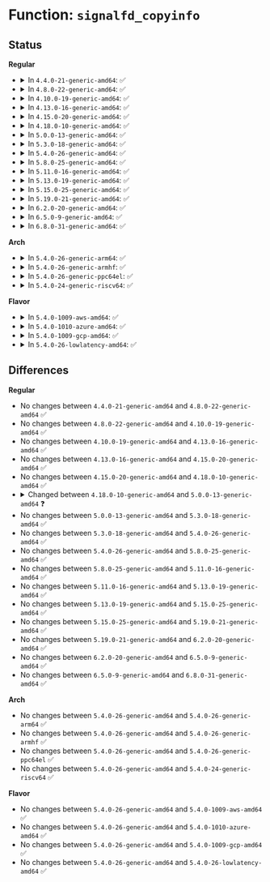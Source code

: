 # Function: <code>signalfd_copyinfo</code>

## Status
<b>Regular</b>
<ul>
<li>
<details>
<summary>In <code>4.4.0-21-generic-amd64</code>: ✅</summary>

```c
int signalfd_copyinfo(struct signalfd_siginfo * uinfo, const siginfo_t * kinfo)
```

```json
{
  "name": "signalfd_copyinfo",
  "collision_type": "Unique Static",
  "inline_type": "No",
  "funcs": [
    {
      "addr": 18446744071581298768,
      "name": "signalfd_copyinfo",
      "external": false,
      "loc": "fs/signalfd.c:80",
      "file": "fs/signalfd.c",
      "inline": "seen, unknown",
      "caller_inline": [],
      "caller_func": [
        "fs/signalfd.c:signalfd_read"
      ]
    }
  ],
  "symbols": [
    {
      "addr": 18446744071581298768,
      "name": "signalfd_copyinfo",
      "section": ".text",
      "bind": "STB_LOCAL",
      "size": 707
    }
  ]
}
```
</details>
</li>
<li>
<details>
<summary>In <code>4.8.0-22-generic-amd64</code>: ✅</summary>

```c
int signalfd_copyinfo(struct signalfd_siginfo * uinfo, const siginfo_t * kinfo)
```

```json
{
  "name": "signalfd_copyinfo",
  "collision_type": "Unique Static",
  "inline_type": "No",
  "funcs": [
    {
      "addr": 18446744071581464992,
      "name": "signalfd_copyinfo",
      "external": false,
      "loc": "fs/signalfd.c:80",
      "file": "fs/signalfd.c",
      "inline": "seen, unknown",
      "caller_inline": [],
      "caller_func": [
        "fs/signalfd.c:signalfd_read"
      ]
    }
  ],
  "symbols": [
    {
      "addr": 18446744071581464992,
      "name": "signalfd_copyinfo",
      "section": ".text",
      "bind": "STB_LOCAL",
      "size": 639
    }
  ]
}
```
</details>
</li>
<li>
<details>
<summary>In <code>4.10.0-19-generic-amd64</code>: ✅</summary>

```c
int signalfd_copyinfo(struct signalfd_siginfo * uinfo, const siginfo_t * kinfo)
```

```json
{
  "name": "signalfd_copyinfo",
  "collision_type": "Unique Static",
  "inline_type": "No",
  "funcs": [
    {
      "addr": 18446744071581545744,
      "name": "signalfd_copyinfo",
      "external": false,
      "loc": "fs/signalfd.c:80",
      "file": "fs/signalfd.c",
      "inline": "seen, unknown",
      "caller_inline": [],
      "caller_func": [
        "fs/signalfd.c:signalfd_read"
      ]
    }
  ],
  "symbols": [
    {
      "addr": 18446744071581545744,
      "name": "signalfd_copyinfo",
      "section": ".text",
      "bind": "STB_LOCAL",
      "size": 639
    }
  ]
}
```
</details>
</li>
<li>
<details>
<summary>In <code>4.13.0-16-generic-amd64</code>: ✅</summary>

```c
int signalfd_copyinfo(struct signalfd_siginfo * uinfo, const siginfo_t * kinfo)
```

```json
{
  "name": "signalfd_copyinfo",
  "collision_type": "Unique Static",
  "inline_type": "No",
  "funcs": [
    {
      "addr": 18446744071581599648,
      "name": "signalfd_copyinfo",
      "external": false,
      "loc": "fs/signalfd.c:80",
      "file": "fs/signalfd.c",
      "inline": "seen, unknown",
      "caller_inline": [],
      "caller_func": [
        "fs/signalfd.c:signalfd_read"
      ]
    }
  ],
  "symbols": [
    {
      "addr": 18446744071581599648,
      "name": "signalfd_copyinfo",
      "section": ".text",
      "bind": "STB_LOCAL",
      "size": 724
    }
  ]
}
```
</details>
</li>
<li>
<details>
<summary>In <code>4.15.0-20-generic-amd64</code>: ✅</summary>

```c
int signalfd_copyinfo(struct signalfd_siginfo * uinfo, const siginfo_t * kinfo)
```

```json
{
  "name": "signalfd_copyinfo",
  "collision_type": "Unique Static",
  "inline_type": "No",
  "funcs": [
    {
      "addr": 18446744071581743984,
      "name": "signalfd_copyinfo",
      "external": false,
      "loc": "fs/signalfd.c:81",
      "file": "fs/signalfd.c",
      "inline": "seen, unknown",
      "caller_inline": [],
      "caller_func": [
        "fs/signalfd.c:signalfd_read"
      ]
    }
  ],
  "symbols": [
    {
      "addr": 18446744071581743984,
      "name": "signalfd_copyinfo",
      "section": ".text",
      "bind": "STB_LOCAL",
      "size": 635
    }
  ]
}
```
</details>
</li>
<li>
<details>
<summary>In <code>4.18.0-10-generic-amd64</code>: ✅</summary>

```c
int signalfd_copyinfo(struct signalfd_siginfo * uinfo, const siginfo_t * kinfo)
```

```json
{
  "name": "signalfd_copyinfo",
  "collision_type": "Unique Static",
  "inline_type": "No",
  "funcs": [
    {
      "addr": 18446744071581912560,
      "name": "signalfd_copyinfo",
      "external": false,
      "loc": "fs/signalfd.c:81",
      "file": "fs/signalfd.c",
      "inline": "seen, unknown",
      "caller_inline": [],
      "caller_func": [
        "fs/signalfd.c:signalfd_read"
      ]
    }
  ],
  "symbols": [
    {
      "addr": 18446744071581912560,
      "name": "signalfd_copyinfo",
      "section": ".text",
      "bind": "STB_LOCAL",
      "size": 374
    }
  ]
}
```
</details>
</li>
<li>
<details>
<summary>In <code>5.0.0-13-generic-amd64</code>: ✅</summary>

```c
int signalfd_copyinfo(struct signalfd_siginfo * uinfo, const kernel_siginfo_t * kinfo)
```

```json
{
  "name": "signalfd_copyinfo",
  "collision_type": "Unique Static",
  "inline_type": "No",
  "funcs": [
    {
      "addr": 18446744071581996928,
      "name": "signalfd_copyinfo",
      "external": false,
      "loc": "fs/signalfd.c:81",
      "file": "fs/signalfd.c",
      "inline": "seen, unknown",
      "caller_inline": [],
      "caller_func": [
        "fs/signalfd.c:signalfd_read"
      ]
    }
  ],
  "symbols": [
    {
      "addr": 18446744071581996928,
      "name": "signalfd_copyinfo",
      "section": ".text",
      "bind": "STB_LOCAL",
      "size": 416
    }
  ]
}
```
</details>
</li>
<li>
<details>
<summary>In <code>5.3.0-18-generic-amd64</code>: ✅</summary>

```c
int signalfd_copyinfo(struct signalfd_siginfo * uinfo, const kernel_siginfo_t * kinfo)
```

```json
{
  "name": "signalfd_copyinfo",
  "collision_type": "Unique Static",
  "inline_type": "No",
  "funcs": [
    {
      "addr": 18446744071582133488,
      "name": "signalfd_copyinfo",
      "external": false,
      "loc": "fs/signalfd.c:81",
      "file": "fs/signalfd.c",
      "inline": "seen, unknown",
      "caller_inline": [],
      "caller_func": [
        "fs/signalfd.c:signalfd_read"
      ]
    }
  ],
  "symbols": [
    {
      "addr": 18446744071582133488,
      "name": "signalfd_copyinfo",
      "section": ".text",
      "bind": "STB_LOCAL",
      "size": 406
    }
  ]
}
```
</details>
</li>
<li>
<details>
<summary>In <code>5.4.0-26-generic-amd64</code>: ✅</summary>

```c
int signalfd_copyinfo(struct signalfd_siginfo * uinfo, const kernel_siginfo_t * kinfo)
```

```json
{
  "name": "signalfd_copyinfo",
  "collision_type": "Unique Static",
  "inline_type": "No",
  "funcs": [
    {
      "addr": 18446744071582210640,
      "name": "signalfd_copyinfo",
      "external": false,
      "loc": "fs/signalfd.c:81",
      "file": "fs/signalfd.c",
      "inline": "seen, unknown",
      "caller_inline": [],
      "caller_func": [
        "fs/signalfd.c:signalfd_read"
      ]
    }
  ],
  "symbols": [
    {
      "addr": 18446744071582210640,
      "name": "signalfd_copyinfo",
      "section": ".text",
      "bind": "STB_LOCAL",
      "size": 406
    }
  ]
}
```
</details>
</li>
<li>
<details>
<summary>In <code>5.8.0-25-generic-amd64</code>: ✅</summary>

```c
int signalfd_copyinfo(struct signalfd_siginfo * uinfo, const kernel_siginfo_t * kinfo)
```

```json
{
  "name": "signalfd_copyinfo",
  "collision_type": "Unique Static",
  "inline_type": "No",
  "funcs": [
    {
      "addr": 18446744071582447136,
      "name": "signalfd_copyinfo",
      "external": false,
      "loc": "fs/signalfd.c:81",
      "file": "fs/signalfd.c",
      "inline": "seen, unknown",
      "caller_inline": [],
      "caller_func": [
        "fs/signalfd.c:signalfd_read"
      ]
    }
  ],
  "symbols": [
    {
      "addr": 18446744071582447136,
      "name": "signalfd_copyinfo",
      "section": ".text",
      "bind": "STB_LOCAL",
      "size": 406
    }
  ]
}
```
</details>
</li>
<li>
<details>
<summary>In <code>5.11.0-16-generic-amd64</code>: ✅</summary>

```c
int signalfd_copyinfo(struct signalfd_siginfo * uinfo, const kernel_siginfo_t * kinfo)
```

```json
{
  "name": "signalfd_copyinfo",
  "collision_type": "Unique Static",
  "inline_type": "No",
  "funcs": [
    {
      "addr": 18446744071582503808,
      "name": "signalfd_copyinfo",
      "external": false,
      "loc": "fs/signalfd.c:81",
      "file": "fs/signalfd.c",
      "inline": "seen, unknown",
      "caller_inline": [],
      "caller_func": [
        "fs/signalfd.c:signalfd_read"
      ]
    }
  ],
  "symbols": [
    {
      "addr": 18446744071582503808,
      "name": "signalfd_copyinfo",
      "section": ".text",
      "bind": "STB_LOCAL",
      "size": 406
    }
  ]
}
```
</details>
</li>
<li>
<details>
<summary>In <code>5.13.0-19-generic-amd64</code>: ✅</summary>

```c
int signalfd_copyinfo(struct signalfd_siginfo * uinfo, const kernel_siginfo_t * kinfo)
```

```json
{
  "name": "signalfd_copyinfo",
  "collision_type": "Unique Static",
  "inline_type": "No",
  "funcs": [
    {
      "addr": 18446744071582531552,
      "name": "signalfd_copyinfo",
      "external": false,
      "loc": "fs/signalfd.c:81",
      "file": "fs/signalfd.c",
      "inline": "seen, unknown",
      "caller_inline": [],
      "caller_func": [
        "fs/signalfd.c:signalfd_read"
      ]
    }
  ],
  "symbols": [
    {
      "addr": 18446744071582531552,
      "name": "signalfd_copyinfo",
      "section": ".text",
      "bind": "STB_LOCAL",
      "size": 438
    }
  ]
}
```
</details>
</li>
<li>
<details>
<summary>In <code>5.15.0-25-generic-amd64</code>: ✅</summary>

```c
int signalfd_copyinfo(struct signalfd_siginfo * uinfo, const kernel_siginfo_t * kinfo)
```

```json
{
  "name": "signalfd_copyinfo",
  "collision_type": "Unique Static",
  "inline_type": "No",
  "funcs": [
    {
      "addr": 18446744071582847616,
      "name": "signalfd_copyinfo",
      "external": false,
      "loc": "fs/signalfd.c:71",
      "file": "fs/signalfd.c",
      "inline": "seen, unknown",
      "caller_inline": [],
      "caller_func": [
        "fs/signalfd.c:signalfd_read"
      ]
    }
  ],
  "symbols": [
    {
      "addr": 18446744071582847616,
      "name": "signalfd_copyinfo",
      "section": ".text",
      "bind": "STB_LOCAL",
      "size": 438
    }
  ]
}
```
</details>
</li>
<li>
<details>
<summary>In <code>5.19.0-21-generic-amd64</code>: ✅</summary>

```c
int signalfd_copyinfo(struct signalfd_siginfo * uinfo, const kernel_siginfo_t * kinfo)
```

```json
{
  "name": "signalfd_copyinfo",
  "collision_type": "Unique Static",
  "inline_type": "No",
  "funcs": [
    {
      "addr": 18446744071583409632,
      "name": "signalfd_copyinfo",
      "external": false,
      "loc": "fs/signalfd.c:71",
      "file": "fs/signalfd.c",
      "inline": "seen, unknown",
      "caller_inline": [],
      "caller_func": [
        "fs/signalfd.c:signalfd_read"
      ]
    }
  ],
  "symbols": [
    {
      "addr": 18446744071583409632,
      "name": "signalfd_copyinfo",
      "section": ".text",
      "bind": "STB_LOCAL",
      "size": 448
    }
  ]
}
```
</details>
</li>
<li>
<details>
<summary>In <code>6.2.0-20-generic-amd64</code>: ✅</summary>

```c
int signalfd_copyinfo(struct signalfd_siginfo * uinfo, const kernel_siginfo_t * kinfo)
```

```json
{
  "name": "signalfd_copyinfo",
  "collision_type": "Unique Static",
  "inline_type": "No",
  "funcs": [
    {
      "addr": 18446744071583996704,
      "name": "signalfd_copyinfo",
      "external": false,
      "loc": "fs/signalfd.c:71",
      "file": "fs/signalfd.c",
      "inline": "seen, unknown",
      "caller_inline": [],
      "caller_func": [
        "fs/signalfd.c:signalfd_read"
      ]
    }
  ],
  "symbols": [
    {
      "addr": 18446744071583996704,
      "name": "signalfd_copyinfo",
      "section": ".text",
      "bind": "STB_LOCAL",
      "size": 448
    }
  ]
}
```
</details>
</li>
<li>
<details>
<summary>In <code>6.5.0-9-generic-amd64</code>: ✅</summary>

```c
int signalfd_copyinfo(struct signalfd_siginfo * uinfo, const kernel_siginfo_t * kinfo)
```

```json
{
  "name": "signalfd_copyinfo",
  "collision_type": "Unique Static",
  "inline_type": "No",
  "funcs": [
    {
      "addr": 18446744071584221376,
      "name": "signalfd_copyinfo",
      "external": false,
      "loc": "fs/signalfd.c:71",
      "file": "fs/signalfd.c",
      "inline": "seen, unknown",
      "caller_inline": [],
      "caller_func": [
        "fs/signalfd.c:signalfd_read"
      ]
    }
  ],
  "symbols": [
    {
      "addr": 18446744071584221376,
      "name": "signalfd_copyinfo",
      "section": ".text",
      "bind": "STB_LOCAL",
      "size": 446
    }
  ]
}
```
</details>
</li>
<li>
<details>
<summary>In <code>6.8.0-31-generic-amd64</code>: ✅</summary>

```c
int signalfd_copyinfo(struct signalfd_siginfo * uinfo, const kernel_siginfo_t * kinfo)
```

```json
{
  "name": "signalfd_copyinfo",
  "collision_type": "Unique Static",
  "inline_type": "No",
  "funcs": [
    {
      "addr": 18446744071584435920,
      "name": "signalfd_copyinfo",
      "external": false,
      "loc": "fs/signalfd.c:71",
      "file": "fs/signalfd.c",
      "inline": "seen, unknown",
      "caller_inline": [],
      "caller_func": [
        "fs/signalfd.c:signalfd_read"
      ]
    }
  ],
  "symbols": [
    {
      "addr": 18446744071584435920,
      "name": "signalfd_copyinfo",
      "section": ".text",
      "bind": "STB_LOCAL",
      "size": 446
    }
  ]
}
```
</details>
</li>
</ul>
<b>Arch</b>
<ul>
<li>
<details>
<summary>In <code>5.4.0-26-generic-arm64</code>: ✅</summary>

```c
int signalfd_copyinfo(struct signalfd_siginfo * uinfo, const kernel_siginfo_t * kinfo)
```

```json
{
  "name": "signalfd_copyinfo",
  "collision_type": "Unique Static",
  "inline_type": "No",
  "funcs": [
    {
      "addr": 18446603336493775720,
      "name": "signalfd_copyinfo",
      "external": false,
      "loc": "fs/signalfd.c:81",
      "file": "fs/signalfd.c",
      "inline": "seen, unknown",
      "caller_inline": [],
      "caller_func": [
        "fs/signalfd.c:signalfd_read"
      ]
    }
  ],
  "symbols": [
    {
      "addr": 18446603336493775720,
      "name": "signalfd_copyinfo",
      "section": ".text",
      "bind": "STB_LOCAL",
      "size": 856
    }
  ]
}
```
</details>
</li>
<li>
<details>
<summary>In <code>5.4.0-26-generic-armhf</code>: ✅</summary>

```c
int signalfd_copyinfo(struct signalfd_siginfo * uinfo, const kernel_siginfo_t * kinfo)
```

```json
{
  "name": "signalfd_copyinfo",
  "collision_type": "Unique Static",
  "inline_type": "No",
  "funcs": [
    {
      "addr": 3227290416,
      "name": "signalfd_copyinfo",
      "external": false,
      "loc": "fs/signalfd.c:81",
      "file": "fs/signalfd.c",
      "inline": "seen, unknown",
      "caller_inline": [],
      "caller_func": [
        "fs/signalfd.c:signalfd_read"
      ]
    }
  ],
  "symbols": [
    {
      "addr": 3227290416,
      "name": "signalfd_copyinfo",
      "section": ".text",
      "bind": "STB_LOCAL",
      "size": 504
    }
  ]
}
```
</details>
</li>
<li>
<details>
<summary>In <code>5.4.0-26-generic-ppc64el</code>: ✅</summary>

```c
int signalfd_copyinfo(struct signalfd_siginfo * uinfo, const kernel_siginfo_t * kinfo)
```

```json
{
  "name": "signalfd_copyinfo",
  "collision_type": "Unique Static",
  "inline_type": "No",
  "funcs": [
    {
      "addr": 13835058055287386736,
      "name": "signalfd_copyinfo",
      "external": false,
      "loc": "fs/signalfd.c:81",
      "file": "fs/signalfd.c",
      "inline": "seen, unknown",
      "caller_inline": [],
      "caller_func": [
        "fs/signalfd.c:signalfd_read"
      ]
    }
  ],
  "symbols": [
    {
      "addr": 13835058055287386736,
      "name": "signalfd_copyinfo",
      "section": ".text",
      "bind": "STB_LOCAL",
      "size": 540
    }
  ]
}
```
</details>
</li>
<li>
<details>
<summary>In <code>5.4.0-24-generic-riscv64</code>: ✅</summary>

```c
int signalfd_copyinfo(struct signalfd_siginfo * uinfo, const kernel_siginfo_t * kinfo)
```

```json
{
  "name": "signalfd_copyinfo",
  "collision_type": "Unique Static",
  "inline_type": "No",
  "funcs": [
    {
      "addr": 18446743936273370662,
      "name": "signalfd_copyinfo",
      "external": false,
      "loc": "fs/signalfd.c:81",
      "file": "fs/signalfd.c",
      "inline": "seen, unknown",
      "caller_inline": [],
      "caller_func": [
        "fs/signalfd.c:signalfd_read"
      ]
    }
  ],
  "symbols": [
    {
      "addr": 18446743936273370662,
      "name": "signalfd_copyinfo",
      "section": ".text",
      "bind": "STB_LOCAL",
      "size": 332
    }
  ]
}
```
</details>
</li>
</ul>
<b>Flavor</b>
<ul>
<li>
<details>
<summary>In <code>5.4.0-1009-aws-amd64</code>: ✅</summary>

```c
int signalfd_copyinfo(struct signalfd_siginfo * uinfo, const kernel_siginfo_t * kinfo)
```

```json
{
  "name": "signalfd_copyinfo",
  "collision_type": "Unique Static",
  "inline_type": "No",
  "funcs": [
    {
      "addr": 18446744071582179376,
      "name": "signalfd_copyinfo",
      "external": false,
      "loc": "fs/signalfd.c:81",
      "file": "fs/signalfd.c",
      "inline": "seen, unknown",
      "caller_inline": [],
      "caller_func": [
        "fs/signalfd.c:signalfd_read"
      ]
    }
  ],
  "symbols": [
    {
      "addr": 18446744071582179376,
      "name": "signalfd_copyinfo",
      "section": ".text",
      "bind": "STB_LOCAL",
      "size": 406
    }
  ]
}
```
</details>
</li>
<li>
<details>
<summary>In <code>5.4.0-1010-azure-amd64</code>: ✅</summary>

```c
int signalfd_copyinfo(struct signalfd_siginfo * uinfo, const kernel_siginfo_t * kinfo)
```

```json
{
  "name": "signalfd_copyinfo",
  "collision_type": "Unique Static",
  "inline_type": "No",
  "funcs": [
    {
      "addr": 18446744071582117008,
      "name": "signalfd_copyinfo",
      "external": false,
      "loc": "fs/signalfd.c:81",
      "file": "fs/signalfd.c",
      "inline": "seen, unknown",
      "caller_inline": [],
      "caller_func": [
        "fs/signalfd.c:signalfd_read"
      ]
    }
  ],
  "symbols": [
    {
      "addr": 18446744071582117008,
      "name": "signalfd_copyinfo",
      "section": ".text",
      "bind": "STB_LOCAL",
      "size": 406
    }
  ]
}
```
</details>
</li>
<li>
<details>
<summary>In <code>5.4.0-1009-gcp-amd64</code>: ✅</summary>

```c
int signalfd_copyinfo(struct signalfd_siginfo * uinfo, const kernel_siginfo_t * kinfo)
```

```json
{
  "name": "signalfd_copyinfo",
  "collision_type": "Unique Static",
  "inline_type": "No",
  "funcs": [
    {
      "addr": 18446744071582169856,
      "name": "signalfd_copyinfo",
      "external": false,
      "loc": "fs/signalfd.c:81",
      "file": "fs/signalfd.c",
      "inline": "seen, unknown",
      "caller_inline": [],
      "caller_func": [
        "fs/signalfd.c:signalfd_read"
      ]
    }
  ],
  "symbols": [
    {
      "addr": 18446744071582169856,
      "name": "signalfd_copyinfo",
      "section": ".text",
      "bind": "STB_LOCAL",
      "size": 406
    }
  ]
}
```
</details>
</li>
<li>
<details>
<summary>In <code>5.4.0-26-lowlatency-amd64</code>: ✅</summary>

```c
int signalfd_copyinfo(struct signalfd_siginfo * uinfo, const kernel_siginfo_t * kinfo)
```

```json
{
  "name": "signalfd_copyinfo",
  "collision_type": "Unique Static",
  "inline_type": "No",
  "funcs": [
    {
      "addr": 18446744071582246240,
      "name": "signalfd_copyinfo",
      "external": false,
      "loc": "fs/signalfd.c:81",
      "file": "fs/signalfd.c",
      "inline": "seen, unknown",
      "caller_inline": [],
      "caller_func": [
        "fs/signalfd.c:signalfd_read"
      ]
    }
  ],
  "symbols": [
    {
      "addr": 18446744071582246240,
      "name": "signalfd_copyinfo",
      "section": ".text",
      "bind": "STB_LOCAL",
      "size": 406
    }
  ]
}
```
</details>
</li>
</ul>

## Differences
<b>Regular</b>
<ul>
<li>
No changes between <code>4.4.0-21-generic-amd64</code> and <code>4.8.0-22-generic-amd64</code> ✅
</li>
<li>
No changes between <code>4.8.0-22-generic-amd64</code> and <code>4.10.0-19-generic-amd64</code> ✅
</li>
<li>
No changes between <code>4.10.0-19-generic-amd64</code> and <code>4.13.0-16-generic-amd64</code> ✅
</li>
<li>
No changes between <code>4.13.0-16-generic-amd64</code> and <code>4.15.0-20-generic-amd64</code> ✅
</li>
<li>
No changes between <code>4.15.0-20-generic-amd64</code> and <code>4.18.0-10-generic-amd64</code> ✅
</li>
<li>
<details>
<summary>Changed between <code>4.18.0-10-generic-amd64</code> and <code>5.0.0-13-generic-amd64</code> ❓</summary>
<ul>
<li>
<b>Param type changed. </b>
<code>const siginfo_t * kinfo</code> ➡️ <code>const kernel_siginfo_t * kinfo</code>
</li>
</ul>
</details>
</li>
<li>
No changes between <code>5.0.0-13-generic-amd64</code> and <code>5.3.0-18-generic-amd64</code> ✅
</li>
<li>
No changes between <code>5.3.0-18-generic-amd64</code> and <code>5.4.0-26-generic-amd64</code> ✅
</li>
<li>
No changes between <code>5.4.0-26-generic-amd64</code> and <code>5.8.0-25-generic-amd64</code> ✅
</li>
<li>
No changes between <code>5.8.0-25-generic-amd64</code> and <code>5.11.0-16-generic-amd64</code> ✅
</li>
<li>
No changes between <code>5.11.0-16-generic-amd64</code> and <code>5.13.0-19-generic-amd64</code> ✅
</li>
<li>
No changes between <code>5.13.0-19-generic-amd64</code> and <code>5.15.0-25-generic-amd64</code> ✅
</li>
<li>
No changes between <code>5.15.0-25-generic-amd64</code> and <code>5.19.0-21-generic-amd64</code> ✅
</li>
<li>
No changes between <code>5.19.0-21-generic-amd64</code> and <code>6.2.0-20-generic-amd64</code> ✅
</li>
<li>
No changes between <code>6.2.0-20-generic-amd64</code> and <code>6.5.0-9-generic-amd64</code> ✅
</li>
<li>
No changes between <code>6.5.0-9-generic-amd64</code> and <code>6.8.0-31-generic-amd64</code> ✅
</li>
</ul>
<b>Arch</b>
<ul>
<li>
No changes between <code>5.4.0-26-generic-amd64</code> and <code>5.4.0-26-generic-arm64</code> ✅
</li>
<li>
No changes between <code>5.4.0-26-generic-amd64</code> and <code>5.4.0-26-generic-armhf</code> ✅
</li>
<li>
No changes between <code>5.4.0-26-generic-amd64</code> and <code>5.4.0-26-generic-ppc64el</code> ✅
</li>
<li>
No changes between <code>5.4.0-26-generic-amd64</code> and <code>5.4.0-24-generic-riscv64</code> ✅
</li>
</ul>
<b>Flavor</b>
<ul>
<li>
No changes between <code>5.4.0-26-generic-amd64</code> and <code>5.4.0-1009-aws-amd64</code> ✅
</li>
<li>
No changes between <code>5.4.0-26-generic-amd64</code> and <code>5.4.0-1010-azure-amd64</code> ✅
</li>
<li>
No changes between <code>5.4.0-26-generic-amd64</code> and <code>5.4.0-1009-gcp-amd64</code> ✅
</li>
<li>
No changes between <code>5.4.0-26-generic-amd64</code> and <code>5.4.0-26-lowlatency-amd64</code> ✅
</li>
</ul>
